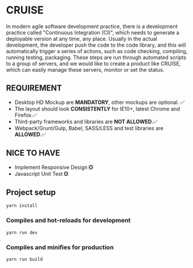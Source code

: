 # CRUISE

In modern agile software development practice, there is a development practice called "Continuous Integration (CI)", which needs to generate  a deployable version at any time, any place. Usually in the actual development, the developer push the code  to the code library, and this will automatically trigger a series of actions, such as code checking, compiling, running testing, packaging. These steps are run through automated scripts to a group of servers, and we would like to create a product like CRUISE, which can easily manage these servers, monitor or set the status.

## REQUIREMENT

- Desktop HD Mockup are **MANDATORY**, other mockups are optional. ✅
- The layout should look **CONSISTENTLY** for IE10+, latest Chrome and Firefox.✅
- Third-party frameworks and libraries are **NOT ALLOWED**.✅
- Webpack/Grunt/Gulp, Babel, SASS/LESS and test libraries are **ALLOWED**.✅

## NICE TO HAVE

- Implement Responsive Design ❎
- Javascript Unit Test ❎

## Project setup
```
yarn install
```

### Compiles and hot-reloads for development
```
yarn run dev
```

### Compiles and minifies for production
```
yarn run build
```

